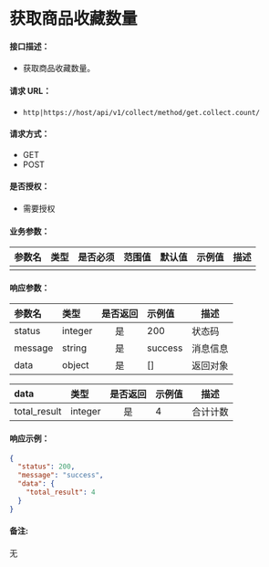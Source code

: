 # 获取商品收藏数量

#### 接口描述：
- 获取商品收藏数量。

#### 请求 URL：
- `http|https://host/api/v1/collect/method/get.collect.count/`

#### 请求方式：
- GET
- POST

#### 是否授权：
- 需要授权

#### 业务参数：
|参数名|类型|是否必须|范围值|默认值|示例值|描述|
|:----|:---|:---:|:-----|:-----|:-----|-----|
| | | | | | | | |

#### 响应参数：
|参数名|类型|是否返回|示例值|描述|
|:-----|:-----|:---:|:-----|-----|
|status |integer |是 |200 |状态码 |
|message |string |是 |success |消息信息 |
|data |object |是 |[] |返回对象 |

|data|类型|是否返回|示例值|描述|
|:-----|:-----|:---:|:-----|-----|
|total_result |integer |是 |4 |合计计数 |

#### 响应示例：
```json
{
  "status": 200,
  "message": "success",
  "data": {
    "total_result": 4
  }
}
```

#### 备注:
无